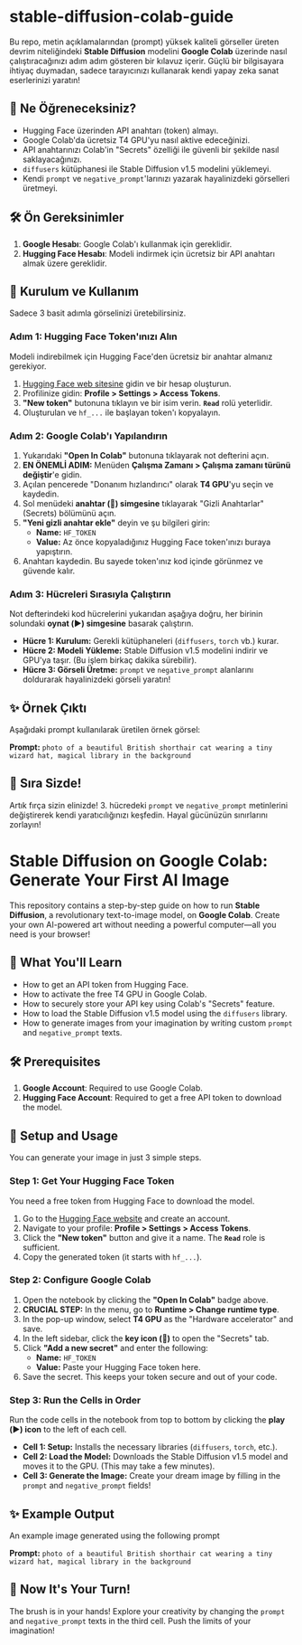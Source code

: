 # stable-diffusion-colab-guide
Bu repo, metin açıklamalarından (prompt) yüksek kaliteli görseller üreten devrim niteliğindeki **Stable Diffusion** modelini **Google Colab** üzerinde nasıl çalıştıracağınızı adım adım gösteren bir kılavuz içerir. Güçlü bir bilgisayara ihtiyaç duymadan, sadece tarayıcınızı kullanarak kendi yapay zeka sanat eserlerinizi yaratın!

## 🚀 Ne Öğreneceksiniz?
- Hugging Face üzerinden API anahtarı (token) almayı.
- Google Colab'da ücretsiz T4 GPU'yu nasıl aktive edeceğinizi.
- API anahtarınızı Colab'in "Secrets" özelliği ile güvenli bir şekilde nasıl saklayacağınızı.
- `diffusers` kütüphanesi ile Stable Diffusion v1.5 modelini yüklemeyi.
- Kendi `prompt` ve `negative_prompt`'larınızı yazarak hayalinizdeki görselleri üretmeyi.

## 🛠️ Ön Gereksinimler
1.  **Google Hesabı**: Google Colab'ı kullanmak için gereklidir.
2.  **Hugging Face Hesabı**: Modeli indirmek için ücretsiz bir API anahtarı almak üzere gereklidir.

## 📝 Kurulum ve Kullanım

Sadece 3 basit adımla görselinizi üretebilirsiniz.

### Adım 1: Hugging Face Token'ınızı Alın
Modeli indirebilmek için Hugging Face'den ücretsiz bir anahtar almanız gerekiyor.
1.  [Hugging Face web sitesine](https://huggingface.co/join) gidin ve bir hesap oluşturun.
2.  Profilinize gidin: **Profile > Settings > Access Tokens**.
3.  **"New token"** butonuna tıklayın ve bir isim verin. **`Read`** rolü yeterlidir.
4.  Oluşturulan ve `hf_...` ile başlayan token'ı kopyalayın.

### Adım 2: Google Colab'ı Yapılandırın
1.  Yukarıdaki **"Open In Colab"** butonuna tıklayarak not defterini açın.
2.  **EN ÖNEMLİ ADIM:** Menüden **Çalışma Zamanı > Çalışma zamanı türünü değiştir**'e gidin.
3.  Açılan pencerede "Donanım hızlandırıcı" olarak **T4 GPU**'yu seçin ve kaydedin.
4.  Sol menüdeki **anahtar (🔑) simgesine** tıklayarak "Gizli Anahtarlar" (Secrets) bölümünü açın.
5.  **"Yeni gizli anahtar ekle"** deyin ve şu bilgileri girin:
    - **Name:** `HF_TOKEN`
    - **Value:** Az önce kopyaladığınız Hugging Face token'ınızı buraya yapıştırın.
6.  Anahtarı kaydedin. Bu sayede token'ınız kod içinde görünmez ve güvende kalır.

### Adım 3: Hücreleri Sırasıyla Çalıştırın
Not defterindeki kod hücrelerini yukarıdan aşağıya doğru, her birinin solundaki **oynat (▶️) simgesine** basarak çalıştırın.

- **Hücre 1: Kurulum:** Gerekli kütüphaneleri (`diffusers`, `torch` vb.) kurar.
- **Hücre 2: Modeli Yükleme:** Stable Diffusion v1.5 modelini indirir ve GPU'ya taşır. (Bu işlem birkaç dakika sürebilir).
- **Hücre 3: Görseli Üretme:** `prompt` ve `negative_prompt` alanlarını doldurarak hayalinizdeki görseli yaratın!

## ✨ Örnek Çıktı

Aşağıdaki prompt kullanılarak üretilen örnek görsel:

**Prompt:** `photo of a beautiful British shorthair cat wearing a tiny wizard hat, magical library in the background`

## 🎨 Sıra Sizde!
Artık fırça sizin elinizde! 3. hücredeki `prompt` ve `negative_prompt` metinlerini değiştirerek kendi yaratıcılığınızı keşfedin. Hayal gücünüzün sınırlarını zorlayın!


# Stable Diffusion on Google Colab: Generate Your First AI Image

This repository contains a step-by-step guide on how to run **Stable Diffusion**, a revolutionary text-to-image model, on **Google Colab**. Create your own AI-powered art without needing a powerful computer—all you need is your browser!

## 🚀 What You'll Learn
- How to get an API token from Hugging Face.
- How to activate the free T4 GPU in Google Colab.
- How to securely store your API key using Colab's "Secrets" feature.
- How to load the Stable Diffusion v1.5 model using the `diffusers` library.
- How to generate images from your imagination by writing custom `prompt` and `negative_prompt` texts.

## 🛠️ Prerequisites
1.  **Google Account**: Required to use Google Colab.
2.  **Hugging Face Account**: Required to get a free API token to download the model.

## 📝 Setup and Usage

You can generate your image in just 3 simple steps.

### Step 1: Get Your Hugging Face Token
You need a free token from Hugging Face to download the model.
1.  Go to the [Hugging Face website](https://huggingface.co/join) and create an account.
2.  Navigate to your profile: **Profile > Settings > Access Tokens**.
3.  Click the **"New token"** button and give it a name. The **`Read`** role is sufficient.
4.  Copy the generated token (it starts with `hf_...`).

### Step 2: Configure Google Colab
1.  Open the notebook by clicking the **"Open In Colab"** badge above.
2.  **CRUCIAL STEP:** In the menu, go to **Runtime > Change runtime type**.
3.  In the pop-up window, select **T4 GPU** as the "Hardware accelerator" and save.
4.  In the left sidebar, click the **key icon (🔑)** to open the "Secrets" tab.
5.  Click **"Add a new secret"** and enter the following:
    - **Name:** `HF_TOKEN`
    - **Value:** Paste your Hugging Face token here.
6.  Save the secret. This keeps your token secure and out of your code.

### Step 3: Run the Cells in Order
Run the code cells in the notebook from top to bottom by clicking the **play (▶️) icon** to the left of each cell.

- **Cell 1: Setup:** Installs the necessary libraries (`diffusers`, `torch`, etc.).
- **Cell 2: Load the Model:** Downloads the Stable Diffusion v1.5 model and moves it to the GPU. (This may take a few minutes).
- **Cell 3: Generate the Image:** Create your dream image by filling in the `prompt` and `negative_prompt` fields!

## ✨ Example Output

An example image generated using the following prompt

**Prompt:** `photo of a beautiful British shorthair cat wearing a tiny wizard hat, magical library in the background`


## 🎨 Now It's Your Turn!
The brush is in your hands! Explore your creativity by changing the `prompt` and `negative_prompt` texts in the third cell. Push the limits of your imagination!

